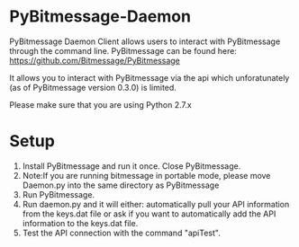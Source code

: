 PyBitmessage-Daemon
===================

PyBitmessage Daemon Client allows users to interact with PyBitmessage through the command line. PyBitmessage can be found here: https://github.com/Bitmessage/PyBitmessage

It allows you to interact with PyBitmessage via the api which unforatunately (as of PyBitmessage version 0.3.0) is limited.

Please make sure that you are using Python 2.7.x

Setup
=====
1. Install PyBitmessage and run it once. Close PyBitmessage.
2. Note:If you are running bitmessage in portable mode, please move Daemon.py into the same directory as PyBitmessage
3. Run PyBitmessage.
4. Run daemon.py and it will either: automatically pull your API information from the keys.dat file or ask if you want to automatically add the API information to the keys.dat file.
5. Test the API connection with the command "apiTest".
